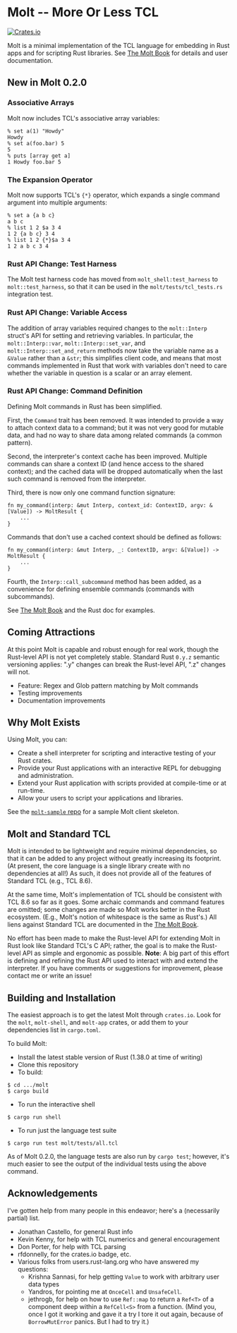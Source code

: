 # Molt -- More Or Less TCL

[![Crates.io](https://img.shields.io/crates/v/molt.svg)](https://crates.io/crates/molt)

Molt is a minimal implementation of the TCL language for embedding in Rust apps and for
scripting Rust libraries.  See [The Molt Book](https://wduquette.github.io/molt) for details
and user documentation.

## New in Molt 0.2.0

### Associative Arrays

Molt now includes TCL's associative array variables:

```text
% set a(1) "Howdy"
Howdy
% set a(foo.bar) 5
5
% puts [array get a]
1 Howdy foo.bar 5
```

### The Expansion Operator

Molt now supports TCL's `{*}` operator, which expands a single
command argument into multiple arguments:

```text
% set a {a b c}
a b c
% list 1 2 $a 3 4
1 2 {a b c} 3 4
% list 1 2 {*}$a 3 4
1 2 a b c 3 4
```

### Rust API Change: Test Harness

The Molt test harness code has moved from `molt_shell:test_harness` to `molt::test_harness`,
so that it can be used in the `molt/tests/tcl_tests.rs` integration test.

### Rust API Change: Variable Access

The addition of array variables required changes to the `molt::Interp` struct's API for
setting and retrieving variables.  In particular, the `molt::Interp::var`,
`molt::Interp::set_var`, and `molt::Interp::set_and_return` methods now take the variable
name as a `&Value` rather than a `&str`; this simplifies client code, and means that most
commands implemented in Rust that work with variables don't need to care whether the
variable in question is a scalar or an array element.

### Rust API Change: Command Definition

Defining Molt commands in Rust has been simplified.  

First, the `Command` trait has been removed.  It was intended to provide a way to
attach context data to a command; but it was not very good for mutable data, and had
no way to share data among related commands (a common pattern).

Second, the interpreter's context cache has been improved.  Multiple commands can share a
context ID (and hence access to the shared context); and the cached data will be dropped
automatically when the last such command is removed from the interpreter.

Third, there is now only one command function signature:

```
fn my_command(interp: &mut Interp, context_id: ContextID, argv: &[Value]) -> MoltResult {
    ...
}
```

Commands that don't use a cached context should be defined as follows:

```
fn my_command(interp: &mut Interp, _: ContextID, argv: &[Value]) -> MoltResult {
    ...
}
```

Fourth, the `Interp::call_subcommand` method has been added, as a convenience for
defining ensemble commands (commands with subcommands).

See [The Molt Book](https://wduquette.github.io/molt) and the Rust doc for examples.

## Coming Attractions

At this point Molt is capable and robust enough for real work, though the Rust-level API is
not yet completely stable.  Standard Rust `0.y.z` semantic versioning applies: ".y" changes
can break the Rust-level API, ".z" changes will not.

*   Feature: Regex and Glob pattern matching by Molt commands
*   Testing improvements
*   Documentation improvements

## Why Molt Exists

Using Molt, you can:

*   Create a shell interpreter for scripting and interactive testing of your Rust crates.
*   Provide your Rust applications with an interactive REPL for debugging and
    administration.
*   Extend your Rust application with scripts provided at compile-time or at run-time.
*   Allow your users to script your applications and libraries.

See the [`molt-sample` repo](https://github.com/wduquette/molt-sample) for a sample Molt client
skeleton.

## Molt and Standard TCL

Molt is intended to be lightweight and require minimal dependencies, so that it can be added
to any project without greatly increasing its footprint.  (At present, the core
language is a single library create with no dependencies at all!)  As such, it does not provide
all of the features of Standard TCL (e.g., TCL 8.6).

At the same time, Molt's implementation of TCL should be consistent with TCL 8.6 so far as it
goes.  Some archaic commands and command features are omitted; some changes
are made so Molt works better in the Rust ecosystem. (E.g., Molt's notion of whitespace is
the same as Rust's.) All liens against Standard TCL are documented in
the [The Molt Book](https://wduquette.github.io/molt).

No effort has been made to make the Rust-level API for extending Molt in Rust look like
Standard TCL's C API; rather, the goal is to make the Rust-level API as simple and ergonomic
as possible. **Note**: A big part of this effort is defining and refining the Rust API used
to interact with and extend the interpreter. If you have comments or suggestions for
improvement, please contact me or write an issue!

## Building and Installation

The easiest approach is to get the latest Molt through `crates.io`.  Look for the
`molt`, `molt-shell`, and `molt-app` crates, or add them to your dependencies list
in `cargo.toml`.

To build Molt:

*   Install the latest stable version of Rust (1.38.0 at time of writing)
*   Clone this repository
*   To build:

```
$ cd .../molt
$ cargo build
```

* To run the interactive shell

```
$ cargo run shell
```

* To run just the language test suite

```
$ cargo run test molt/tests/all.tcl
```

As of Molt 0.2.0, the language tests are also run by `cargo test`; however, it's much easier to
see the output of the individual tests using the above command.

## Acknowledgements

I've gotten help from many people in this endeavor; here's a (necessarily partial) list.

* Jonathan Castello, for general Rust info
* Kevin Kenny, for help with TCL numerics and general encouragement
* Don Porter, for help with TCL parsing
* rfdonnelly, for the crates.io badge, etc.
* Various folks from users.rust-lang.org who have answered my questions:
    * Krishna Sannasi, for help getting `Value` to work with arbitrary user data types
    * Yandros, for pointing me at `OnceCell` and `UnsafeCell`.
    * jethrogb, for help on how to use `Ref::map` to return a `Ref<T>` of a component deep within
      a `RefCell<S>` from a function.  (Mind you, once I got it working and gave it a try I
      tore it out again, because of `BorrowMutError` panics.  But I had to try it.)
